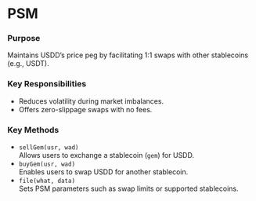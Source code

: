 # PSM

### **Purpose**

Maintains USDD’s price peg by facilitating 1:1 swaps with other stablecoins (e.g., USDT).

### Key Responsibilities

* Reduces volatility during market imbalances.
* Offers zero-slippage swaps with no fees.

### Key Methods

* `sellGem(usr, wad)`\
  Allows users to exchange a stablecoin (`gem`) for USDD.
* `buyGem(usr, wad)`\
  Enables users to swap USDD for another stablecoin.
* `file(what, data)`\
  Sets PSM parameters such as swap limits or supported stablecoins.
